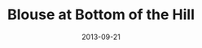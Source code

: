 ---
date: '2013-09-21'
artist: Blouse
festival: ''
venue: Bottom of the Hill
city: San Francisco
state: CA
country: USA
price: $12.00
solo: 'No'
title: Blouse at Bottom of the Hill
slug: 2013-09-21-blouse
cover: ''
genre: ''
category: show
tags: []
created: 02/15/2019
artists:
  - Blouse
  - Social Studies
  - Feathers
openers:
  - Social Studies
  - Feathers
---